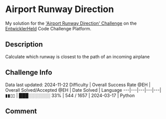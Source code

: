 # Airport Runway Direction

My solution for the ['Airport Runway Direction' Challenge](https://platform.entwicklerheld.de/challenge/airport-runway-direction?technology=Python) on the [EntwicklerHeld](https://platform.entwicklerheld.de/) Code Challenge Platform.

## Description
Calculate which runway is closest to the path of an incoming airplane

## Challenge Info
Data last updated: 2024-11-22
Difficulty | Overall Success Rate @EH | Overall Solved/Accepted @EH | Date Solved | Language
---|---|---|---|---|
▮▮▯▯ | ███░░░░░░░ 33% | 544 / 1657 | 2024-03-17 | Python

## Comment
